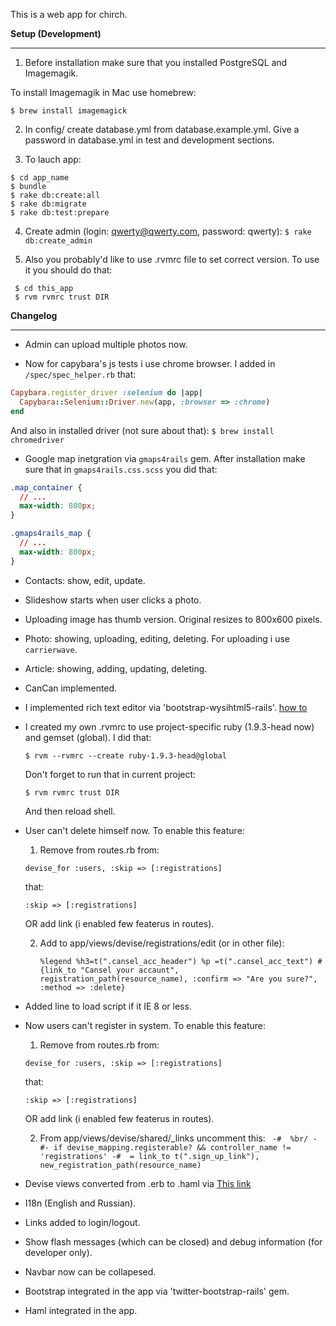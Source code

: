 This is a web app for chirch.

**Setup (Development)**

------------------------------------------------------------------------------------------

1) Before installation make sure that you installed PostgreSQL and Imagemagik.

To install Imagemagik in Mac use homebrew:

  `$ brew install imagemagick`

2) In config/ create database.yml from database.example.yml. Give a password in database.yml in test and development sections.

3) To lauch app:

```shell
$ cd app_name
$ bundle
$ rake db:create:all
$ rake db:migrate
$ rake db:test:prepare
```

4) Create admin (login: qwerty@qwerty.com, password: qwerty):
  `$ rake db:create_admin`

5) Also you probably'd like to use .rvmrc file to set correct version. To use it you should do that:

```shell
 $ cd this_app
 $ rvm rvmrc trust DIR
```

**Changelog**

------------------------------------------------------------------------------------------
* Admin can upload multiple photos now.

* Now for capybara's js tests i use chrome browser. I added in `/spec/spec_helper.rb` that:

```ruby
Capybara.register_driver :selenium do |app|
  Capybara::Selenium::Driver.new(app, :browser => :chrome)
end
```

And also in installed driver (not sure about that): `$ brew install chromedriver`

* Google map inetgration via `gmaps4rails` gem. After installation make sure that in `gmaps4rails.css.scss` you did that:

```css
.map_container {
  // ...
  max-width: 800px;
}

.gmaps4rails_map {
  // ...
  max-width: 800px;
}
```

* Contacts: show, edit, update.
* Slideshow starts when user clicks a photo.
* Uploading image has thumb version. Original resizes to 800x600 pixels.
* Photo: showing, uploading, editing, deleting. For uploading i use `carrierwave`.
* Article: showing, adding, updating, deleting.
* CanCan implemented.
* I implemented rich text editor via 'bootstrap-wysihtml5-rails'. [how to](https://github.com/Nerian/bootstrap-wysihtml5-rails)
* I created my own .rvmrc to use project-specific ruby (1.9.3-head now) and gemset (global). I did that:

    `$ rvm --rvmrc --create ruby-1.9.3-head@global`

    Don't forget to run that in current project:

    `$ rvm rvmrc trust DIR`

    And then reload shell.
* User can't delete himself now. To enable this feature:
  1) Remove from routes.rb from:

    `devise_for :users, :skip => [:registrations]`

    that:

    `:skip => [:registrations]`

     OR add link (i enabled few featerus in routes).

  2) Add to app/views/devise/registrations/edit (or in other file):

     `
     %legend
       %h3=t(".cansel_acc_header")
     %p
       =t(".cansel_acc_text")
       #{link_to "Cansel your accaunt", registration_path(resource_name), :confirm => "Are you sure?", :method => :delete}
     `

* Added line to load script if it IE 8 or less.
* Now users can't register in system. To enable this feature:
  1) Remove from routes.rb from:

    `devise_for :users, :skip => [:registrations]`

    that:

    `:skip => [:registrations]`

    OR add link (i enabled few featerus in routes).

  2) From app/views/devise/shared/_links uncomment this:
    ` -#  %br/
      -#- if devise_mapping.registerable? && controller_name != 'registrations'
      -#  = link_to t(".sign_up_link"), new_registration_path(resource_name)`
* Devise views converted from .erb to .haml via [This link](https://github.com/plataformatec/devise/wiki/How-To%3a-Create-Haml-and-Slim-Views)
* I18n (English and Russian).
* Links added to login/logout.
* Show flash messages (which can be closed) and debug information (for developer only).
* Navbar now can be collapesed.
* Bootstrap integrated in the app via 'twitter-bootstrap-rails' gem.
* Haml integrated in the app.

